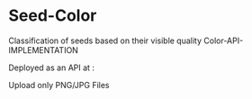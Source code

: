 # Seed-Color
Classification of seeds based on their visible quality Color-API-IMPLEMENTATION


Deployed as an API at : 

Upload only PNG/JPG Files